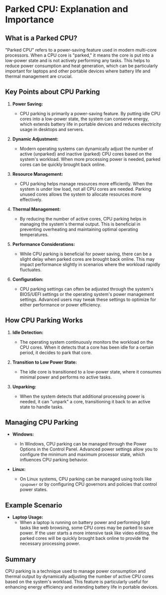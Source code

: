 # Parked CPU: Explanation and Importance

## What is a Parked CPU?

"Parked CPU" refers to a power-saving feature used in modern multi-core processors. When a CPU core is "parked," it means the core is put into a low-power state and is not actively performing any tasks. This helps to reduce power consumption and heat generation, which can be particularly important for laptops and other portable devices where battery life and thermal management are crucial.

## Key Points about CPU Parking

1. **Power Saving:**
   - CPU parking is primarily a power-saving feature. By putting idle CPU cores into a low-power state, the system can conserve energy, which extends battery life in portable devices and reduces electricity usage in desktops and servers.

2. **Dynamic Adjustment:**
   - Modern operating systems can dynamically adjust the number of active (unparked) and inactive (parked) CPU cores based on the system's workload. When more processing power is needed, parked cores can be quickly brought back online.

3. **Resource Management:**
   - CPU parking helps manage resources more efficiently. When the system is under low load, not all CPU cores are needed. Parking unused cores allows the system to allocate resources more effectively.

4. **Thermal Management:**
   - By reducing the number of active cores, CPU parking helps in managing the system's thermal output. This is beneficial in preventing overheating and maintaining optimal operating temperatures.

5. **Performance Considerations:**
   - While CPU parking is beneficial for power saving, there can be a slight delay when parked cores are brought back online. This may impact performance slightly in scenarios where the workload rapidly fluctuates.

6. **Configuration:**
   - CPU parking settings can often be adjusted through the system's BIOS/UEFI settings or the operating system's power management settings. Advanced users may tweak these settings to optimize for either performance or power efficiency.

## How CPU Parking Works

1. **Idle Detection:**
   - The operating system continuously monitors the workload on the CPU cores. When it detects that a core has been idle for a certain period, it decides to park that core.

2. **Transition to Low Power State:**
   - The idle core is transitioned to a low-power state, where it consumes minimal power and performs no active tasks.

3. **Unparking:**
   - When the system detects that additional processing power is needed, it can "unpark" a core, transitioning it back to an active state to handle tasks.

## Managing CPU Parking

- **Windows:**
  - In Windows, CPU parking can be managed through the Power Options in the Control Panel. Advanced power settings allow you to configure the minimum and maximum processor state, which influences CPU parking behavior.

- **Linux:**
  - On Linux systems, CPU parking can be managed using tools like `cpupower` or by configuring CPU governors and policies that control power states.

## Example Scenario

- **Laptop Usage:**
  - When a laptop is running on battery power and performing light tasks like web browsing, some CPU cores may be parked to save power. If the user starts a more intensive task like video editing, the parked cores will be quickly brought back online to provide the necessary processing power.

## Summary

CPU parking is a technique used to manage power consumption and thermal output by dynamically adjusting the number of active CPU cores based on the system's workload. This feature is particularly useful for enhancing energy efficiency and extending battery life in portable devices.
